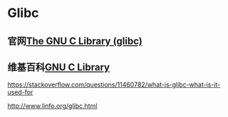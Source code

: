 # Glibc

## 官网[The GNU C Library (glibc)](https://www.gnu.org/software/libc/)



## 维基百科[GNU C Library](https://en.wikipedia.org/wiki/GNU_C_Library)


https://stackoverflow.com/questions/11460782/what-is-glibc-what-is-it-used-for

http://www.linfo.org/glibc.html